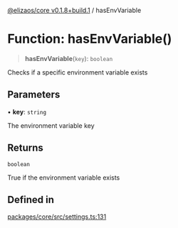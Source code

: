 [@elizaos/core v0.1.8+build.1](../index.md) / hasEnvVariable

# Function: hasEnvVariable()

> **hasEnvVariable**(`key`): `boolean`

Checks if a specific environment variable exists

## Parameters

• **key**: `string`

The environment variable key

## Returns

`boolean`

True if the environment variable exists

## Defined in

[packages/core/src/settings.ts:131](https://github.com/JoeyKhd/eliza/blob/main/packages/core/src/settings.ts#L131)

